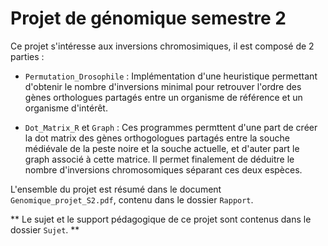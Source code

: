 # Projet de génomique semestre 2 

Ce projet s'intéresse aux inversions chromosimiques, il est composé de 2 parties :

* `Permutation_Drosophile` : Implémentation d'une heuristique permettant d'obtenir le nombre d'inversions minimal pour retrouver l'ordre des gènes orthologues partagés entre un organisme de référence et un organisme d'intérêt.

* `Dot_Matrix_R` et `Graph` :  Ces programmes permttent d'une part de créer la dot matrix des gènes orthogologues partagés entre la souche médiévale de la peste noire et la souche actuelle, et d'auter part le graph associé à cette matrice. Il permet finalement de déduitre le nombre d'inversions chromosomiques séparant ces deux espèces.

L'ensemble du projet est résumé dans le document `Genomique_projet_S2.pdf`, contenu dans le dossier `Rapport`.

** Le sujet et le support pédagogique de ce projet sont contenus dans le dossier `Sujet`. **